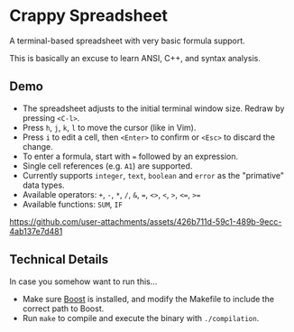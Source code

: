 # Crappy Spreadsheet
A terminal-based spreadsheet with very basic formula support.

This is basically an excuse to learn ANSI, C++, and syntax analysis.

## Demo
- The spreadsheet adjusts to the initial terminal window size. Redraw by pressing `<C-l>`.
- Press `h`, `j`, `k`, `l` to move the cursor (like in Vim).
- Press `i` to edit a cell, then `<Enter>` to confirm or `<Esc>` to discard the change.
- To enter a formula, start with `=` followed by an expression.
- Single cell references (e.g. `A1`) are supported.
- Currently supports `integer`, `text`, `boolean` and `error` as the "primative" data types.
- Available operators: `+`, `-`, `*`, `/`, `&`, `=`, `<>`, `<`, `>`, `<=`, `>=`
- Available functions: `SUM`, `IF`

https://github.com/user-attachments/assets/426b711d-59c1-489b-9ecc-4ab137e7d481

## Technical Details
In case you somehow want to run this...

- Make sure [Boost](https://www.boost.org/) is installed, and
  modify the Makefile to include the correct path to Boost.
- Run `make` to compile and execute the binary with `./compilation`.
